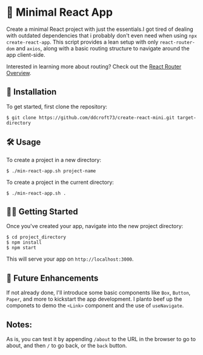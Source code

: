 
# 🚀 Minimal React App

Create a minimal React project with just the essentials.I got tired of dealing with outdated dependencies that i probably don't even need when using `npx create-react-app`. This script provides a lean setup with only `react-router-dom` and `axios`, along with a basic routing structure to navigate around the app client-side.

Interested in learning more about routing? Check out the [React Router Overview](https://reactrouter.com/en/main/start/overview).

## 📌 Installation

To get started, first clone the repository:

```
$ git clone https://github.com/ddcroft73/create-react-mini.git target-directory
```

## 🛠 Usage

To create a project in a new directory:

```
$ ./min-react-app.sh project-name
```

To create a project in the current directory:

```
$ ./min-react-app.sh .
```

## 🚴‍♂️ Getting Started

Once you've created your app, navigate into the new project directory:

```
$ cd project_directory
$ npm install
$ npm start
```

This will serve your app on `http://localhost:3000`.

## 🌟 Future Enhancements

If not already done,  I'll  introduce some basic components like `Box`, `Button`, `Paper`, and more to kickstart the app development.
I planto beef up the componets to demo the `<Link>` component and the use of `useNavigate`.

## Notes:

As is, you can test it by appending `/about` to the URL in the browser to go to about, and then `/` to go back, or the `back` button. 